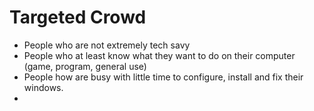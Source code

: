# Targeted Crowd

- People who are not extremely tech savy 
- People who at least know what they want to do on their computer (game, program, general use)  
- People how are busy with little time to configure, install and fix their windows.
-
